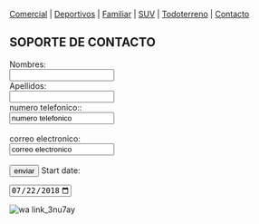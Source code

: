 [Comercial](./Comercial.md) | [Deportivos](./Deportivos.md) | [Familiar](./Familiar.md) | [SUV](./SUV.md) | [Todoterreno](./Todoterreno.md) | [Contacto](./Contacto.md)

##  SOPORTE DE CONTACTO
<form action="/action_page.php" method="post">
  <label for="name">Nombres:</label><br>
  <input type="text" id="name" name="name" valve="Tus nombres"><br>
  <label for="lname">Apellidos:</label><br>
  <input type="text" id="lname" name="lname" valve="Apellidos"><br>
  <laber for="1name">numero telefonico::</label><br>
  <input type="text" id="1name" name="1name" value="numero telefonico"><br><br>
  <label for="1name">correo electronico:</label><br>
  <input type="text" id="1name" name="1name" value="correo electronico"><br><br>
<input type="submit" value="enviar">
  <label for="start">Start date:</label>
  
  
<input type="date" id="start" name="trip-start"
       value="2018-07-22"
       min="1945-01-01" max="2032-12-31">
</form>

![wa link_3nu7ay](https://user-images.githubusercontent.com/99769638/158527327-696a9e8e-4c18-441f-8bf3-9ba9eb0f6791.png)
